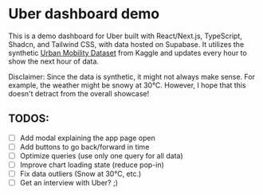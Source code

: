 # Uber dashboard demo

This is a demo dashboard for Uber built with React/Next.js, TypeScript, Shadcn, and Tailwind CSS, with data hosted on Supabase.
It utilizes the synthetic [Urban Mobility Dataset](https://www.kaggle.com/datasets/arnavsmayan/urban-mobility-dataset) from Kaggle and updates every hour to show the next hour of data.

Disclaimer: Since the data is synthetic, it might not always make sense. For example, the weather might be snowy at 30°C.
However, I hope that this doesn't detract from the overall showcase!

## TODOS:

- [ ] Add modal explaining the app page open
- [ ] Add buttons to go back/forward in time
- [ ] Optimize queries (use only one query for all data)
- [ ] Improve chart loading state (reduce pop-in)
- [ ] Fix data outliers (Snow at 30°C, etc.)
- [ ] Get an interview with Uber? ;)
